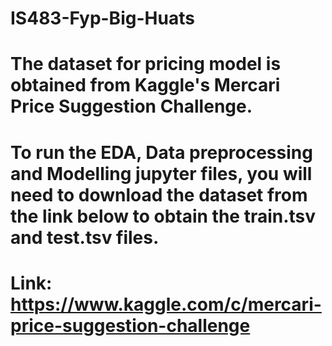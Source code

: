 # IS483-Fyp-Big-Huats

# The dataset for pricing model is obtained from Kaggle's Mercari Price Suggestion Challenge.

# To run the EDA, Data preprocessing and Modelling jupyter files, you will need to download the dataset from the link below to obtain the train.tsv and test.tsv files.
# Link: https://www.kaggle.com/c/mercari-price-suggestion-challenge
